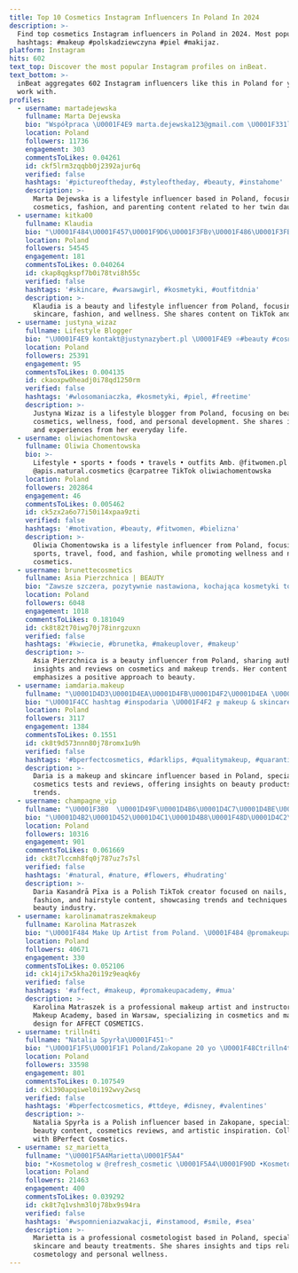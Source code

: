 ```yaml
---
title: Top 10 Cosmetics Instagram Influencers In Poland In 2024
description: >-
  Find top cosmetics Instagram influencers in Poland in 2024. Most popular
  hashtags: #makeup #polskadziewczyna #piel #makijaz.
platform: Instagram
hits: 602
text_top: Discover the most popular Instagram profiles on inBeat.
text_bottom: >-
  inBeat aggregates 602 Instagram influencers like this in Poland for you to
  work with.
profiles:
  - username: martadejewska
    fullname: Marta Dejewska
    bio: "Współpraca \U0001F4E9 marta.dejewska123@gmail.com \U0001F331lifestyle \U0001F484cosmetics \U0001F457fashion 16.06.2018r. \U0001F48D<3 P. #momytwins \U0001F467\U0001F467 Zosia i Zuzia❤️"
    location: Poland
    followers: 11736
    engagement: 303
    commentsToLikes: 0.04261
    id: ckf5lrm3zqqbb0j2392ajur6q
    verified: false
    hashtags: '#pictureoftheday, #styleoftheday, #beauty, #instahome'
    description: >-
      Marta Dejewska is a lifestyle influencer based in Poland, focusing on
      cosmetics, fashion, and parenting content related to her twin daughters.
  - username: kitka00
    fullname: Klaudia
    bio: "\U0001F484\U0001F457\U0001F9D6\U0001F3FB‍♀️\U0001F486\U0001F3FB‍♀️\U0001F9D8\U0001F3FB‍♀️ \U0001F42Fambassador: @catchatiger_cosmetics \U0001F49B TikTok: kitka00 +600 000 \U0001F3A5 YouTube: ki tka +150 000 _____________ ✨NAJNOWSZY FILM✨ ⬇️"
    location: Poland
    followers: 54545
    engagement: 181
    commentsToLikes: 0.040264
    id: ckap8qgkspf7b0i78tvi8h55c
    verified: false
    hashtags: '#skincare, #warsawgirl, #kosmetyki, #outfitdnia'
    description: >-
      Klaudia is a beauty and lifestyle influencer from Poland, focusing on
      skincare, fashion, and wellness. She shares content on TikTok and YouTube.
  - username: justyna_wizaz
    fullname: Lifestyle Blogger
    bio: "\U0001F4E9 kontakt@justynazybert.pl \U0001F4E9 ⭐#beauty #cosmetics #spa #lifestyle #food #psychologia #rozwojosobisty ⭐ ⭐#warszawa ⭐"
    location: Poland
    followers: 25391
    engagement: 95
    commentsToLikes: 0.004135
    id: ckaoxpw0headj0i78qd1250rm
    verified: false
    hashtags: '#wlosomaniaczka, #kosmetyki, #piel, #freetime'
    description: >-
      Justyna Wizaz is a lifestyle blogger from Poland, focusing on beauty,
      cosmetics, wellness, food, and personal development. She shares insights
      and experiences from her everyday life.
  - username: oliwiachomentowska
    fullname: Oliwia Chomentowska
    bio: >-
      Lifestyle • sports • foods • travels • outfits Amb. @fitwomen.pl
      @apis.natural.cosmetics @carpatree TikTok oliwiachomentowska
    location: Poland
    followers: 202864
    engagement: 46
    commentsToLikes: 0.005462
    id: ck5zx2a6o77i50i14xpaa9zti
    verified: false
    hashtags: '#motivation, #beauty, #fitwomen, #bielizna'
    description: >-
      Oliwia Chomentowska is a lifestyle influencer from Poland, focusing on
      sports, travel, food, and fashion, while promoting wellness and natural
      cosmetics.
  - username: brunettecosmetics
    fullname: Asia Pierzchnica | BEAUTY
    bio: "Zawsze szczera, pozytywnie nastawiona, kochająca kosmetyki to cała JA \U0001F92B❤️ Współpraca: cosmetics.brunette@gmail.com"
    location: Poland
    followers: 6048
    engagement: 1018
    commentsToLikes: 0.181049
    id: ck8t82t70iwg70j78inrgzuxn
    verified: false
    hashtags: '#kwiecie, #brunetka, #makeuplover, #makeup'
    description: >-
      Asia Pierzchnica is a beauty influencer from Poland, sharing authentic
      insights and reviews on cosmetics and makeup trends. Her content
      emphasizes a positive approach to beauty.
  - username: iamdaria.makeup
    fullname: "\U0001D4D3\U0001D4EA\U0001D4FB\U0001D4F2\U0001D4EA \U0001F940 makeup • skincare"
    bio: "\U0001F4CC hashtag #inspodaria \U0001F4F2 ╔ makeup & skincare \U0001F9D6\U0001F3FC‍♀️ ╚ cosmetics tests & reviews \U0001F50D"
    location: Poland
    followers: 3117
    engagement: 1384
    commentsToLikes: 0.1551
    id: ck8t9d573nnn80j78romx1u9h
    verified: false
    hashtags: '#bperfectcosmetics, #darklips, #qualitymakeup, #quarantinemakeup'
    description: >-
      Daria is a makeup and skincare influencer based in Poland, specializing in
      cosmetics tests and reviews, offering insights on beauty products and
      trends.
  - username: champagne_vip
    fullname: "\U0001F380  \U0001D49F\U0001D4B6\U0001D4C7\U0001D4BE\U0001D4B6 \U0001D4A6\U0001D4B6\U0001D4C8\U0001D4B6\U0001D4C3\U0001D4B9\U0001D4C7\U0001D4B6 \U0001D4AB\U0001D4BE\U0001D4CD\U0001D4B6  \U0001F380"
    bio: "\U0001D4B2\U0001D452\U0001D4C1\U0001D4B8\U0001F48D\U0001D4C2\U0001D452\U0001F4F8 23yo\U0001F1F5\U0001F1F1 TikTok \U0001F51BChampagne_vip #nails #beauty #fashion #hairstyle #cosmetics Collab DM \U0001F4DD"
    location: Poland
    followers: 10316
    engagement: 901
    commentsToLikes: 0.061669
    id: ck8t7lccmh8fq0j787uz7s7sl
    verified: false
    hashtags: '#natural, #nature, #flowers, #hudrating'
    description: >-
      Daria Kasandrā Pīxa is a Polish TikTok creator focused on nails, beauty,
      fashion, and hairstyle content, showcasing trends and techniques in the
      beauty industry.
  - username: karolinamatraszekmakeup
    fullname: Karolina Matraszek
    bio: "\U0001F484 Make Up Artist from Poland. \U0001F484 @promakeupacademy instructor based in Warsaw. \U0001F484 AFFECT COSMETICS official Make Up Artist & designer."
    location: Poland
    followers: 40671
    engagement: 330
    commentsToLikes: 0.052106
    id: ck14ji7x5kha20i19z9eaqk6y
    verified: false
    hashtags: '#affect, #makeup, #promakeupacademy, #mua'
    description: >-
      Karolina Matraszek is a professional makeup artist and instructor at Pro
      Makeup Academy, based in Warsaw, specializing in cosmetics and makeup
      design for AFFECT COSMETICS.
  - username: trilln4ti
    fullname: "Natalia Spyrła\U0001F451✨"
    bio: "\U0001F1F5\U0001F1F1 Poland/Zakopane 20 yo \U0001F48Ctrilln4ti@gmail.com \U0001F3B5TikTok: trillnati \U0001F484BPerfect Cosmetics - code „natalia20”\U0001F4B8 \U0001F3A8 #inspiredbynati"
    location: Poland
    followers: 33598
    engagement: 801
    commentsToLikes: 0.107549
    id: ck1390apqiwel0i192wvy2wsq
    verified: false
    hashtags: '#bperfectcosmetics, #ttdeye, #disney, #valentines'
    description: >-
      Natalia Spyrła is a Polish influencer based in Zakopane, specializing in
      beauty content, cosmetics reviews, and artistic inspiration. Collaborates
      with BPerfect Cosmetics.
  - username: sz_marietta_
    fullname: "\U0001F5A4Marietta\U0001F5A4"
    bio: "•Kosmetolog w @refresh_cosmetic \U0001F5A4\U0001F90D •Kosmetologia \U0001F484\U0001F444 •kontakt✉️: marietta.szcz@wp.pl Poland \U0001F1F5\U0001F1F1 10.08\U0001F382\U0001F5A4\U0001F90D"
    location: Poland
    followers: 21463
    engagement: 400
    commentsToLikes: 0.039292
    id: ck8t7q1vshm3l0j78bx9s94ra
    verified: false
    hashtags: '#wspomnieniazwakacji, #instamood, #smile, #sea'
    description: >-
      Marietta is a professional cosmetologist based in Poland, specializing in
      skincare and beauty treatments. She shares insights and tips related to
      cosmetology and personal wellness.
---
```


